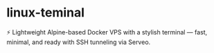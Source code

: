 # linux-teminal
⚡ Lightweight Alpine-based Docker VPS with a stylish terminal — fast, minimal, and ready with SSH tunneling via Serveo.
